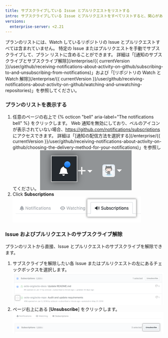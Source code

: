 ```yaml
---
title: サブスクライブしている Issue とプルリクエストをリストする
intro: サブスクライブしている Issue とプルリクエストをすべてリストすると、関心があって最近通知を受け取っていなかった会話への移動が簡単になります。
versions:
  enterprise-server: <2.21
---
```


プランのリストには、Watch しているリポジトリの Issue とプルリクエストすべては含まれていません。 特定の Issue またはプルリクエストを手動でサブスクライブして、プラン リストに含めることができます。 詳細は「[通知のサブスクライブとサブスクライブ解除](/enterprise/{{ currentVersion }}/user/github/receiving-notifications-about-activity-on-github/subscribing-to-and-unsubscribing-from-notifications)」および「[リポジトリの Watch と Watch 解除](/enterprise/{{ currentVersion }}/user/github/receiving-notifications-about-activity-on-github/watching-and-unwatching-repositories)」を参照してください。

### プランのリストを表示する

1. 任意のページの右上で {% octicon "bell" aria-label="The notifications bell" %} をクリックします。 Web 通知を無効にしており、ベルのアイコンが表示されていない場合、<https://github.com/notifications/subscriptions> にアクセスできます。 詳細は「[通知の配信方法を選択する](/enterprise/{{ currentVersion }}/user/github/receiving-notifications-about-activity-on-github/choosing-the-delivery-method-for-your-notifications)」を参照してください。 ![未読メッセージを示す通知](/assets/images/help/notifications/notifications_general_existence_indicator.png)
2. Click **Subscriptions** ![[Subscriptions] タブ](/assets/images/help/notifications/subscriptions-tab.png)

### Issue およびプルリクエストのサブスクライブ解除

プランのリストから直接、Issue とプルリクエストのサブスクライブを解除できます。

1. サブスクライブを解除したい各 Issue またはプルリクエストの左にあるチェックボックスを選択します。 ![サブスクライブを解除するチェックボックス](/assets/images/help/notifications/unsubscribe-checkbox.png)
2. ページ右上にある [**Unsubscribe**] をクリックします。 ![[Unsubscribe] ボタン](/assets/images/help/notifications/unsubscribe-button.png)
